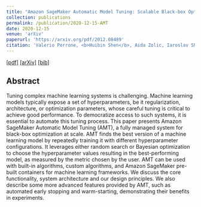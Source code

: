 ```yaml
---
title: "Amazon SageMaker Automatic Model Tuning: Scalable Black-box Optimization"
collection: publications
permalink: /publication/2020-12-15-AMT
date: 2020-12-15
venue: 'arXiv'
paperurl: 'https://arxiv.org/pdf/2012.08489'
citation: 'Valerio Perrone, <b>Huibin Shen</b>, Aida Zolic, Iaroslav Shcherbatyi, Amr Ahmed, Tanya Bansal, Michele Donini, Fela Winkelmolen, Rodolphe Jenatton, Jean Baptiste Faddoul, Barbara Pogorzelska, Miroslav Miladinovic, Krishnaram Kenthapadi, Matthias Seeger, Cédric Archambeau. (2020). &quot;Amazon SageMaker Automatic Model Tuning: Scalable Black-box Optimization&quot; <i>arXiv preprint arXiv:2012.08489</i>'
---
```


[[pdf]](https://arxiv.org/pdf/2012.08489.pdf) [[arXiv]](https://arxiv.org/pdf/2012.08489) [[bib]](https://huibinshen.github.io/files/2015-12-15-AMT.bib)

## Abstract
Tuning complex machine learning systems is challenging. Machine learning models typically expose a set of
hyperparameters, be it regularization, architecture, or optimization parameters, whose careful tuning is critical to
achieve good performance. To democratize access to such systems, it is essential to automate this tuning process.
This paper presents Amazon SageMaker Automatic Model Tuning (AMT), a fully managed system for black-box
optimization at scale. AMT finds the best version of a machine learning model by repeatedly training it with
different hyperparameter configurations. It leverages either random search or Bayesian optimization to choose the
hyperparameter values resulting in the best-performing model, as measured by the metric chosen by the user. AMT
can be used with built-in algorithms, custom algorithms, and Amazon SageMaker pre-built containers for machine
learning frameworks. We discuss the core functionality, system architecture and our design principles. We also
describe some more advanced features provided by AMT, such as automated early stopping and warm-starting,
demonstrating their benefits in experiments.

